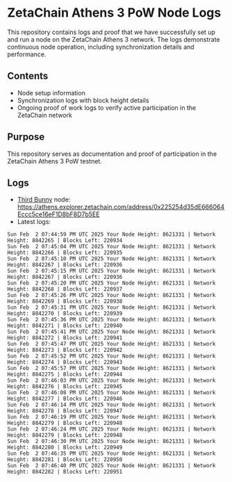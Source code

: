 # ZetaChain Athens 3 PoW Node Logs
This repository contains logs and proof that we have successfully set up and run a node on the ZetaChain Athens 3 network. The logs demonstrate continuous node operation, including synchronization details and performance.

## Contents
- Node setup information
- Synchronization logs with block height details
- Ongoing proof of work logs to verify active participation in the ZetaChain network

## Purpose
This repository serves as documentation and proof of participation in the ZetaChain Athens 3 PoW testnet.

## Logs

- [Third Bunny](https://thirdbunny.xyz/) node: https://athens.explorer.zetachain.com/address/0x225254d35dE666064Eccc5ce16eF1D8bF8D7b5EE
- Latest logs:
```
Sun Feb  2 07:44:59 PM UTC 2025 Your Node Height: 8621331 | Network Height: 8842265 | Blocks Left: 220934
Sun Feb  2 07:45:04 PM UTC 2025 Your Node Height: 8621331 | Network Height: 8842266 | Blocks Left: 220935
Sun Feb  2 07:45:10 PM UTC 2025 Your Node Height: 8621331 | Network Height: 8842267 | Blocks Left: 220936
Sun Feb  2 07:45:15 PM UTC 2025 Your Node Height: 8621331 | Network Height: 8842267 | Blocks Left: 220936
Sun Feb  2 07:45:20 PM UTC 2025 Your Node Height: 8621331 | Network Height: 8842268 | Blocks Left: 220937
Sun Feb  2 07:45:26 PM UTC 2025 Your Node Height: 8621331 | Network Height: 8842269 | Blocks Left: 220938
Sun Feb  2 07:45:31 PM UTC 2025 Your Node Height: 8621331 | Network Height: 8842270 | Blocks Left: 220939
Sun Feb  2 07:45:36 PM UTC 2025 Your Node Height: 8621331 | Network Height: 8842271 | Blocks Left: 220940
Sun Feb  2 07:45:41 PM UTC 2025 Your Node Height: 8621331 | Network Height: 8842272 | Blocks Left: 220941
Sun Feb  2 07:45:47 PM UTC 2025 Your Node Height: 8621331 | Network Height: 8842273 | Blocks Left: 220942
Sun Feb  2 07:45:52 PM UTC 2025 Your Node Height: 8621331 | Network Height: 8842274 | Blocks Left: 220943
Sun Feb  2 07:45:57 PM UTC 2025 Your Node Height: 8621331 | Network Height: 8842275 | Blocks Left: 220944
Sun Feb  2 07:46:03 PM UTC 2025 Your Node Height: 8621331 | Network Height: 8842276 | Blocks Left: 220945
Sun Feb  2 07:46:08 PM UTC 2025 Your Node Height: 8621331 | Network Height: 8842277 | Blocks Left: 220946
Sun Feb  2 07:46:14 PM UTC 2025 Your Node Height: 8621331 | Network Height: 8842278 | Blocks Left: 220947
Sun Feb  2 07:46:19 PM UTC 2025 Your Node Height: 8621331 | Network Height: 8842279 | Blocks Left: 220948
Sun Feb  2 07:46:24 PM UTC 2025 Your Node Height: 8621331 | Network Height: 8842279 | Blocks Left: 220948
Sun Feb  2 07:46:30 PM UTC 2025 Your Node Height: 8621331 | Network Height: 8842280 | Blocks Left: 220949
Sun Feb  2 07:46:35 PM UTC 2025 Your Node Height: 8621331 | Network Height: 8842281 | Blocks Left: 220950
Sun Feb  2 07:46:40 PM UTC 2025 Your Node Height: 8621331 | Network Height: 8842282 | Blocks Left: 220951
```
